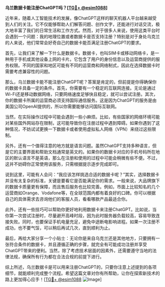 **乌兰数据卡能注册ChatGPT吗？[[TG💪+ @esim1088](https://t.me/s/esim1088)]**

近年来，随着人工智能技术的发展，像ChatGPT这样的聊天机器人平台越来越受到人们的关注。它不仅能够帮助人们解答问题、创作文字，还能进行对话交流，极大地丰富了我们的日常生活和工作方式。然而，对于很多人来说，使用这类平台时会遇到一个问题：我的地理位置或者数据卡是否支持注册？特别是对于身处乌克兰的人来说，他们常常会好奇自己的数据卡能否满足注册ChatGPT的要求。

首先，让我们来了解一下什么是数据卡。数据卡，也叫SIM卡或移动网络卡，是一种用于手机或其他设备上网的卡片。它包含了用户的身份信息以及运营商提供的服务权限。不同的国家和地区可能有不同的运营商和网络制式，因此在选择数据卡时需要考虑兼容性的问题。

那么，乌兰数据卡能不能注册ChatGPT呢？答案是肯定的，但前提是你得确保你的数据卡具备一定的条件。首先，你需要有一个稳定的互联网连接。无论是通过Wi-Fi还是移动数据网络，只要网络速度足够快且稳定，就可以尝试注册。其次，你的数据卡所属的运营商必须支持国际通信服务。这是因为ChatGPT的服务是由美国公司OpenAI提供的，所以你需要能够访问国际互联网。

当然，在实际操作过程中可能会遇到一些小麻烦。比如，有些国家的网络环境可能对某些国外网站存在限制，这可能导致你在注册过程中遇到障碍。如果你遇到了这种情况，不妨试试更换一下数据卡或者使用虚拟私人网络（VPN）来绕过这些限制。

另外，还有一个值得注意的地方就是语言问题。虽然ChatGPT支持多种语言，但是它的主要界面和帮助文档通常是英文的。如果你的数据卡对应的手机号码所在地区的默认语言不是英语，那么在注册和使用的过程中可能会稍微有些不便。不过，这并不妨碍你正常使用该服务，只需根据提示逐步完成即可。

说到这里，可能有人会问：“我应该怎样挑选合适的数据卡呢？”其实，选择数据卡并没有太复杂的标准，关键是要看它是否能满足你的需求。一般来说，大品牌旗下的数据卡质量更有保障，而且售后服务也比较完善。例如，市面上比较知名的几个运营商如Orange、Vodafone等，在全球范围内都有着良好的口碑。你可以根据自己的具体需求去咨询他们的客服人员，看看哪款产品最适合你。

此外，还有一些技巧可以帮助你更好地利用数据卡来注册ChatGPT。比如说，当你第一次尝试注册时，尽量避开高峰时段，因为此时服务器负载较高，容易导致连接失败。同时，也要保证手机电量充足，避免中途断电影响进程。如果一次注册不成功，也不要气馁，可以稍后再试几次，直到顺利为止。

最后，再给大家分享一个小贴士：无论你是来自乌克兰还是其他地方，只要拥有一张符合条件的数据卡，并且遵循正确的步骤，就完全有可能成功注册并享受ChatGPT带来的便利。当然，除了考虑技术层面的因素外，还需要遵守当地的法律法规，确保所有行为都在合法合规的前提下进行。

综上所述，乌兰数据卡是可以用来注册ChatGPT的，只要你注意上述提到的各项细节，就能顺利完成整个流程。希望这篇文章对你有所帮助，让你在探索新技术的路上更加得心应手！[[TG💪+ @esim1088](https://t.me/s/esim1088) ![Image](https://i.postimg.cc/4NQfJmqS/Snipaste-2025-05-13-00-14-12.png)]